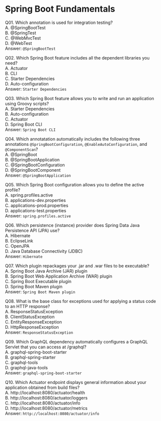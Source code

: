 Spring Boot Fundamentals
========================

Q01. Which annotation is used for integration testing?  
A. @SpringBootTest  
B. @SpringTest  
C. @WebMvcTest  
D. @WebTest  
Answer: `@SpringBootTest`  

Q02. Which Spring Boot feature includes all the dependent libraries you need?  
A. Actuator  
B. CLI  
C. Starter Dependencies  
D. Auto-configuration  
Answer: `Starter Dependencies`  

Q03. Which Spring Boot feature allows you to write and run an application using Groovy scripts?  
A. Starter Dependencies  
B. Auto-configuration  
C. Actuator  
D. Spring Boot CLI  
Answer: `Spring Boot CLI`  

Q04. Which annotatation automatically includes the following three annotations `@SpringBootConfiguration`, `@EnableAutoConfiguration`, and `@ComponentScan`?  
A. @SpringBoot  
B. @SpringBootApplication  
C. @SpringBootConfiguration  
D. @SpringBootComponent  
Answer: `@SpringBootApplication`  

Q05. Which Spring Boot configuration allows you to define the active profile?  
A. spring.profiles.active  
B. applications-dev.properties  
C. applications-prod.properties  
D. applications-test.properties  
Answer: `spring.profiles.active`  

Q06. Which persistence (instance) provider does Spring Data Java Persistence API (JPA) use?  
A. Hibernate  
B. EclipseLink  
C. OpenJPA  
D. Java Database Connectivity (JDBC)  
Answer: `Hibernate`  

Q07. Which plugin repackages your .jar and .war files to be executable?  
A. Spring Boot Java Archive (JAR) plugin  
B. Spring Boot Web Application Archive (WAR) plugin  
C. Spring Boot Executable plugin  
D. Spring Boot Maven plugin  
Answer: `Spring Boot Maven plugin`  

Q08. What is the base class for exceptions used for applying a status code to an HTTP response?  
A. ResponseStatusException  
B. ClientStatusException  
C. EntityResponseException  
D. HttpResponseException  
Answer: `ResponseStatusException`  

Q09. Which GraphQL dependency automatically configures a GraphQL Servlet that you can access at /graphql?  
A. graphql-spring-boot-starter  
B. graphql-spring-starter  
C. graphql-tools  
D. graphql-java-tools  
Answer: `graphql-spring-boot-starter`  

Q10. Which Actuator endpoint displays general information about your application obtained from build files?  
A. http://localhost:8080/actuator/health  
B. http://localhost:8080/actuator/loggers  
C. http://localhost:8080/actuator/info  
D. http://localhost:8080/actuator/metrics  
Answer: `http://localhost:8080/actuator/info`  